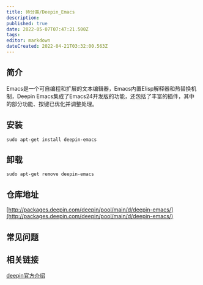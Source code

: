 ```yaml
---
title: 待分类/Deepin_Emacs
description: 
published: true
date: 2022-05-07T07:47:21.500Z
tags: 
editor: markdown
dateCreated: 2022-04-21T03:32:00.563Z
---
```


## 简介

Emacs是一个可自编程和扩展的文本编辑器，Emacs内置Elisp解释器和热替换机制，Deepin Emacs集成了Emacs24开发版的功能，还包括了丰富的插件，其中的部分功能、按键已优化并调整处理。

## 安装

`sudo apt-get install deepin-emacs`

## 卸载

`sudo apt-get remove deepin-emacs`

## 仓库地址

[http://packages.deepin.com/deepin/pool/main/d/deepin-emacs/](http://packages.deepin.com/deepin/pool/main/d/deepin-emacs/)

## 常见问题

## 相关链接

[deepin官方介绍](https://www.deepin.org/original/deepin-emacs/)
